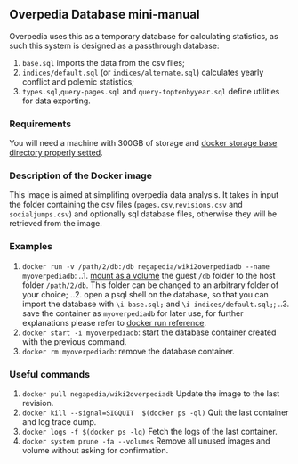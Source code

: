 ## Overpedia Database mini-manual
Overpedia uses this as a temporary database for calculating statistics, as such this system is designed as a passthrough database:
1. `base.sql` imports the data from the csv files;
2. `indices/default.sql` (or `indices/alternate.sql`) calculates yearly conflict and polemic statistics;
3. `types.sql`,`query-pages.sql` and `query-toptenbyyear.sql` define utilities for data exporting.

### Requirements
You will need a machine with 300GB of storage and [docker storage base directory properly setted](https://forums.docker.com/t/how-do-i-change-the-docker-image-installation-directory/1169).

### Description of the Docker image
This image is aimed at simplifing overpedia data analysis. It takes in input the folder containing the csv files (`pages.csv`,`revisions.csv` and `socialjumps.csv`) and optionally sql database files, otherwise they will be retrieved from the image.

### Examples
1. `docker run -v /path/2/db:/db negapedia/wiki2overpediadb --name myoverpediadb`:
..1. [mount as a volume](https://docs.docker.com/storage/volumes/) the guest `/db` folder to the host folder `/path/2/db`. This folder can be changed to an arbitrary folder of your choice;
..2. open a psql shell on the database, so that you can import the database with `\i base.sql;` and `\i indices/default.sql;`;
..3. save the container as `myoverpediadb` for later use, for further explanations please refer to [docker run reference](https://docs.docker.com/engine/reference/run).
2. `docker start -i myoverpediadb`: start the database container created with the previous command.
3. `docker rm myoverpediadb`: remove the database container.

### Useful commands
1. `docker pull negapedia/wiki2overpediadb` Update the image to the last revision.
2. `docker kill --signal=SIGQUIT  $(docker ps -ql)` Quit the last container and log trace dump.
4. `docker logs -f $(docker ps -lq)` Fetch the logs of the last container.
5. `docker system prune -fa --volumes` Remove all unused images and volume without asking for confirmation.